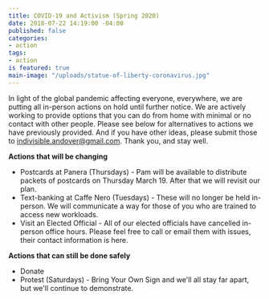 ```yaml
---
title: COVID-19 and Activism (Spring 2020)
date: 2018-07-22 14:19:00 -04:00
published: false
categories:
- action
tags:
- action
is featured: true
main-image: "/uploads/statue-of-liberty-coronavirus.jpg"
---
```


In light of the global pandemic affecting everyone, everywhere, we are putting all in-person actions on hold until further notice. We are actively working to provide options that you can do from home with minimal or no contact with other people. Please see below for alternatives to actions we have previously provided. And if you have other ideas, please submit those to indivisible.andover@gmail.com. Thank you, and stay well. 

**Actions that will be changing**
* Postcards at Panera (Thursdays) - Pam will be available to distribute packets of postcards on Thursday March 19. After that we will revisit our plan. 
* Text-banking at Caffe Nero (Tuesdays) - These will no longer be held in-person. We will communicate a way for those of you who are trained to access new workloads. 
* Visit an Elected Official - All of our elected officials have cancelled in-person office hours. Please feel free to call or email them with issues, their contact information is here. 

**Actions that can still be done safely**
* Donate
* Protest (Saturdays) - Bring Your Own Sign and we'll all stay far apart, but we'll continue to demonstrate.